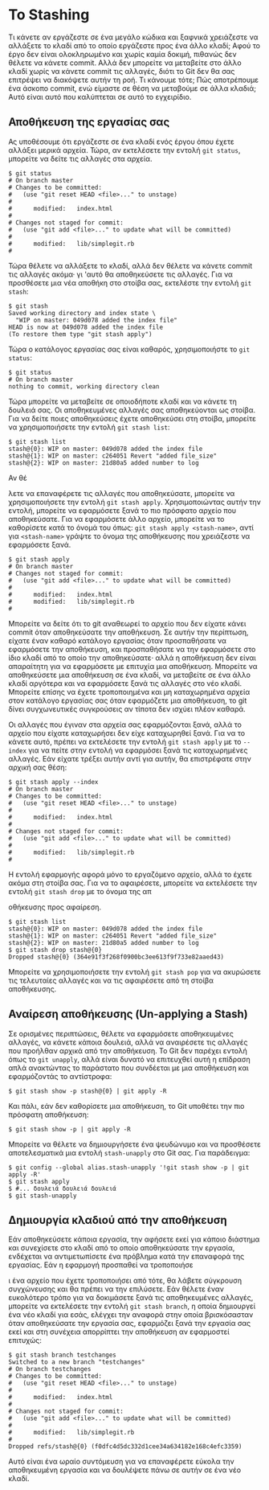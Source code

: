 # Το Stashing

Τι κάνετε αν εργάζεστε σε ένα μεγάλο κώδικα και ξαφνικά χρειάζεστε να αλλάξετε το κλαδί από το οποίο εργάζεστε προς ένα άλλο κλαδί; Αφού το έργο δεν είναι ολοκληρωμένο και χωρίς καμία δοκιμή, πιθανώς δεν θέλετε να κάνετε commit. Αλλά δεν μπορείτε να μεταβείτε στο άλλο κλαδί χωρίς να κάνετε commit τις αλλαγές, διότι το Git δεν θα σας επιτρέψει να διακόψετε αυτήν τη ροή. Τι κάνουμε τότε; Πώς αποτρέπουμε ένα άσκοπο commit, ενώ είμαστε σε θέση να μεταβούμε σε άλλα κλαδιά; Αυτό είναι αυτό που καλύπτεται σε αυτό το εγχειρίδιο.

## Αποθήκευση της εργασίας σας

Ας υποθέσουμε ότι εργάζεστε σε ένα κλαδί ενός έργου όπου έχετε αλλάξει μερικά αρχεία. Τώρα, αν εκτελέσετε την εντολή ```git status```, μπορείτε να δείτε τις αλλαγές στα αρχεία.

```
$ git status
# On branch master
# Changes to be committed:
#   (use "git reset HEAD <file>..." to unstage)
#
#      modified:   index.html
#
# Changes not staged for commit:
#   (use "git add <file>..." to update what will be committed)
#
#      modified:   lib/simplegit.rb
#
```

Τώρα θέλετε να αλλάξετε το κλαδί, αλλά δεν θέλετε να κάνετε commit τις αλλαγές ακόμα· γι 'αυτό θα αποθηκεύσετε τις αλλαγές. Για να προσθέσετε μια νέα αποθήκη στο στοίβα σας, εκτελέστε την εντολή ```git stash```:

```
$ git stash
Saved working directory and index state \
  "WIP on master: 049d078 added the index file"
HEAD is now at 049d078 added the index file
(To restore them type "git stash apply")
```

Τώρα ο κατάλογος εργασίας σας είναι καθαρός, χρησιμοποιήστε το ```git status```:

```
$ git status
# On branch master
nothing to commit, working directory clean
```

Τώρα μπορείτε να μεταβείτε σε οποιοδήποτε κλαδί και να κάνετε τη δουλειά σας. Οι αποθηκευμένες αλλαγές σας αποθηκεύονται ως στοίβα. Για να δείτε ποιες αποθηκεύσεις έχετε αποθηκεύσει στη στοίβα, μπορείτε να χρησιμοποιήσετε την εντολή ```git stash list```:

```
$ git stash list
stash@{0}: WIP on master: 049d078 added the index file
stash@{1}: WIP on master: c264051 Revert "added file_size"
stash@{2}: WIP on master: 21d80a5 added number to log
```

Αν θέ

λετε να επαναφέρετε τις αλλαγές που αποθηκεύσατε, μπορείτε να χρησιμοποιήσετε την εντολή ```git stash apply```. Χρησιμοποιώντας αυτήν την εντολή, μπορείτε να εφαρμόσετε ξανά το πιο πρόσφατο αρχείο που αποθηκεύσατε. Για να εφαρμόσετε άλλο αρχείο, μπορείτε να το καθορίσετε κατά το όνομά του όπως: ```git stash apply <stash-name>```, αντί για ```<stash-name>``` γράψτε το όνομα της αποθήκευσης που χρειάζεστε να εφαρμόσετε ξανά.

```
$ git stash apply
# On branch master
# Changes not staged for commit:
#   (use "git add <file>..." to update what will be committed)
#
#      modified:   index.html
#      modified:   lib/simplegit.rb
#
```

Μπορείτε να δείτε ότι το git αναθεωρεί το αρχείο που δεν είχατε κάνει commit όταν αποθηκεύσατε την αποθήκευση. Σε αυτήν την περίπτωση, είχατε έναν καθαρό κατάλογο εργασίας όταν προσπαθήσατε να εφαρμόσετε την αποθήκευση, και προσπαθήσατε να την εφαρμόσετε στο ίδιο κλαδί από το οποίο την αποθηκεύσατε· αλλά η αποθήκευση δεν είναι απαραίτητη για να εφαρμόσετε με επιτυχία μια αποθήκευση. Μπορείτε να αποθηκεύσετε μια αποθήκευση σε ένα κλαδί, να μεταβείτε σε ένα άλλο κλαδί αργότερα και να εφαρμόσετε ξανά τις αλλαγές στο νέο κλαδί. Μπορείτε επίσης να έχετε τροποποιημένα και μη καταχωρημένα αρχεία στον κατάλογο εργασίας σας όταν εφαρμόζετε μια αποθήκευση, το git δίνει συγχωνευτικές συγκρούσεις αν τίποτα δεν ισχύει πλέον καθαρά.

Οι αλλαγές που έγιναν στα αρχεία σας εφαρμόζονται ξανά, αλλά το αρχείο που είχατε καταχωρήσει δεν είχε καταχωρηθεί ξανά. Για να το κάνετε αυτό, πρέπει να εκτελέσετε την εντολή ```git stash apply``` με το ```--index``` για να πείτε στην εντολή να εφαρμόσει ξανά τις καταχωρημένες αλλαγές. Εάν είχατε τρέξει αυτήν αντί για αυτήν, θα επιστρέφατε στην αρχική σας θέση:

```
$ git stash apply --index
# On branch master
# Changes to be committed:
#   (use "git reset HEAD <file>..." to unstage)
#
#      modified:   index.html
#
# Changes not staged for commit:
#   (use "git add <file>..." to update what will be committed)
#
#      modified:   lib/simplegit.rb
#
```

Η εντολή εφαρμογής αφορά μόνο το εργαζόμενο αρχείο, αλλά το έχετε ακόμα στη στοίβα σας. Για να το αφαιρέσετε, μπορείτε να εκτελέσετε την εντολή ```git stash drop``` με το όνομα της απ

οθήκευσης προς αφαίρεση.

```
$ git stash list
stash@{0}: WIP on master: 049d078 added the index file
stash@{1}: WIP on master: c264051 Revert "added file_size"
stash@{2}: WIP on master: 21d80a5 added number to log
$ git stash drop stash@{0}
Dropped stash@{0} (364e91f3f268f0900bc3ee613f9f733e82aaed43)
```

Μπορείτε να χρησιμοποιήσετε την εντολή ```git stash pop``` για να ακυρώσετε τις τελευταίες αλλαγές και να τις αφαιρέσετε από τη στοίβα αποθήκευσης.

## Αναίρεση αποθήκευσης (Un-applying a Stash)

Σε ορισμένες περιπτώσεις, θέλετε να εφαρμόσετε αποθηκευμένες αλλαγές, να κάνετε κάποια δουλειά, αλλά να αναιρέσετε τις αλλαγές που προήλθαν αρχικά από την αποθήκευση. Το Git δεν παρέχει εντολή όπως το ```git unapply```, αλλά είναι δυνατό να επιτευχθεί αυτή η επίδραση απλά ανακτώντας το παράστατο που συνδέεται με μια αποθήκευση και εφαρμόζοντάς το αντίστροφα:

```$ git stash show -p stash@{0} | git apply -R```

Και πάλι, εάν δεν καθορίσετε μια αποθήκευση, το Git υποθέτει την πιο πρόσφατη αποθήκευση:

```$ git stash show -p | git apply -R```

Μπορείτε να θέλετε να δημιουργήσετε ένα ψευδώνυμο και να προσθέσετε αποτελεσματικά μια εντολή ```stash-unapply``` στο Git σας. Για παράδειγμα:

```
$ git config --global alias.stash-unapply '!git stash show -p | git apply -R'
$ git stash apply
$ #... δουλειά δουλειά δουλειά
$ git stash-unapply
```

## Δημιουργία κλαδιού από την αποθήκευση

Εάν αποθηκεύσετε κάποια εργασία, την αφήσετε εκεί για κάποιο διάστημα και συνεχίσετε στο κλαδί από το οποίο αποθηκεύσατε την εργασία, ενδέχεται να αντιμετωπίσετε ένα πρόβλημα κατά την επαναφορά της εργασίας. Εάν η εφαρμογή προσπαθεί να τροποποιήσε

ι ένα αρχείο που έχετε τροποποιήσει από τότε, θα λάβετε σύγκρουση συγχώνευσης και θα πρέπει να την επιλύσετε. Εάν θέλετε έναν ευκολότερο τρόπο για να δοκιμάσετε ξανά τις αποθηκευμένες αλλαγές, μπορείτε να εκτελέσετε την εντολή ```git stash branch```, η οποία δημιουργεί ένα νέο κλαδί για εσάς, ελέγχει την αναφορά στην οποία βρισκόσασταν όταν αποθηκεύσατε την εργασία σας, εφαρμόζει ξανά την εργασία σας εκεί και στη συνέχεια απορρίπτει την αποθήκευση αν εφαρμοστεί επιτυχώς:

```
$ git stash branch testchanges
Switched to a new branch "testchanges"
# On branch testchanges
# Changes to be committed:
#   (use "git reset HEAD <file>..." to unstage)
#
#      modified:   index.html
#
# Changes not staged for commit:
#   (use "git add <file>..." to update what will be committed)
#
#      modified:   lib/simplegit.rb
#
Dropped refs/stash@{0} (f0dfc4d5dc332d1cee34a634182e168c4efc3359)
```

Αυτό είναι ένα ωραίο συντόμευση για να επαναφέρετε εύκολα την αποθηκευμένη εργασία και να δουλέψετε πάνω σε αυτήν σε ένα νέο κλαδί.